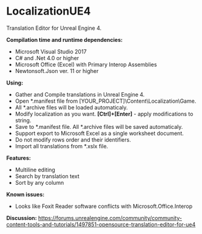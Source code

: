 # LocalizationUE4

Translation Editor for Unreal Engine 4.

**Compilation time and runtime dependencies:**
- Microsoft Visual Studio 2017
- C# and .Net 4.0 or higher
- Microsoft Office (Excel) with Primary Interop Assemblies 
- Newtonsoft.Json ver. 11 or higher

**Using:**
- Gather and Compile translations in Unreal Engine 4.
- Open *.manifest file from [YOUR_PROJECT]\Content\Localization\Game.
- All *.archive files will be loaded automaticaly.
- Modify localization as you want. **[Ctrl]+[Enter]** - apply modifications to string.
- Save to *.manifest file. All *.archive files will be saved automaticaly.
- Support export to Microsoft Excel as a single worksheet document.
- Do not modify rows order and their identifiers.
- Import all translations from *.xslx file.

**Features:**
- Multiline editing
- Search by translation text
- Sort by any column

**Known issues:**
- Looks like Foxit Reader software conflicts with Microsoft.Office.Interop

**Discussion:**
https://forums.unrealengine.com/community/community-content-tools-and-tutorials/1497851-opensource-translation-editor-for-ue4
